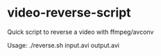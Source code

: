 video-reverse-script
====================

Quick script to reverse a video with ffmpeg/avconv

Usage: ./reverse.sh input.avi output.avi
